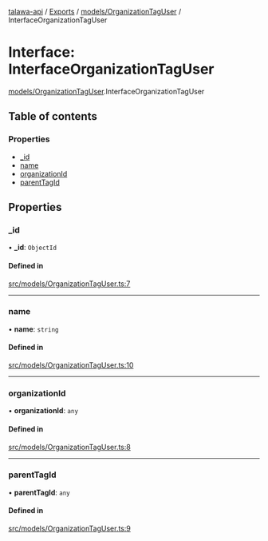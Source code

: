 [talawa-api](../README.md) / [Exports](../modules.md) / [models/OrganizationTagUser](../modules/models_OrganizationTagUser.md) / InterfaceOrganizationTagUser

# Interface: InterfaceOrganizationTagUser

[models/OrganizationTagUser](../modules/models_OrganizationTagUser.md).InterfaceOrganizationTagUser

## Table of contents

### Properties

- [\_id](models_OrganizationTagUser.InterfaceOrganizationTagUser.md#_id)
- [name](models_OrganizationTagUser.InterfaceOrganizationTagUser.md#name)
- [organizationId](models_OrganizationTagUser.InterfaceOrganizationTagUser.md#organizationid)
- [parentTagId](models_OrganizationTagUser.InterfaceOrganizationTagUser.md#parenttagid)

## Properties

### \_id

• **\_id**: `ObjectId`

#### Defined in

[src/models/OrganizationTagUser.ts:7](https://github.com/PalisadoesFoundation/talawa-api/blob/e66e731/src/models/OrganizationTagUser.ts#L7)

___

### name

• **name**: `string`

#### Defined in

[src/models/OrganizationTagUser.ts:10](https://github.com/PalisadoesFoundation/talawa-api/blob/e66e731/src/models/OrganizationTagUser.ts#L10)

___

### organizationId

• **organizationId**: `any`

#### Defined in

[src/models/OrganizationTagUser.ts:8](https://github.com/PalisadoesFoundation/talawa-api/blob/e66e731/src/models/OrganizationTagUser.ts#L8)

___

### parentTagId

• **parentTagId**: `any`

#### Defined in

[src/models/OrganizationTagUser.ts:9](https://github.com/PalisadoesFoundation/talawa-api/blob/e66e731/src/models/OrganizationTagUser.ts#L9)

